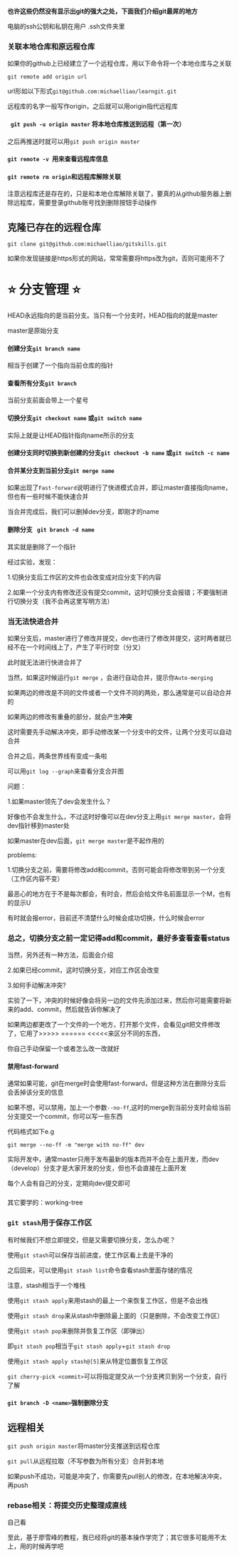 **也许这些仍然没有显示出git的强大之处，下面我们介绍git最屌的地方**

电脑的ssh公钥和私钥在用户 .ssh文件夹里



### 关联本地仓库和原远程仓库

如果你的github上已经建立了一个远程仓库，用以下命令将一个本地仓库与之关联

```
git remote add origin url
```

url形如以下形式`git@github.com:michaelliao/learngit.git`

远程库的名字一般写作origin，之后就可以用origin指代远程库

#### ` git push -u origin master` 将本地仓库推送到远程（第一次）

之后再推送时就可以用`git push origin master`

#### `git remote -v `用来查看远程库信息





#### `git remote rm origin`和远程库解除关联

注意远程库还是存在的，只是和本地仓库解除关联了，要真的从github服务器上删除远程库，需要登录github账号找到删除按钮手动操作



## 克隆已存在的远程仓库

`git clone git@github.com:michaelliao/gitskills.git`

如果你发现链接是https形式的网站，常常需要将https改为git，否则可能用不了







# :star: 分支管理 :star:

HEAD永远指向的是当前分支。当只有一个分支时，HEAD指向的就是master

master是原始分支

#### 创建分支`git branch name`

相当于创建了一个指向当前仓库的指针

#### 查看所有分支`git branch`

当前分支前面会带上一个星号

#### 切换分支`git checkout name` 或`git switch name`

实际上就是让HEAD指针指向name所示的分支

#### 创建分支同时切换到新创建的分支`git checkout -b name` 或`git switch -c name`



#### 合并某分支到当前分支`git merge name`

如果出现了`Fast-forward`说明进行了快进模式合并，即让master直接指向name，但也有一些时候不能快速合并

当合并完成后，我们可以删掉dev分支，即刚才的name

#### 删除分支 ` git branch -d name`

其实就是删除了一个指针



经过实验，发现：

1.切换分支后工作区的文件也会改变成对应分支下的内容

2.如果一个分支内有修改还没有提交commit，这时切换分支会报错；不要强制进行切换分支（我不会再这里写明方法）



### 当无法快进合并

如果分支后，master进行了修改并提交，dev也进行了修改并提交，这时两者就已经不在一个时间线上了，产生了平行时空（分叉）

此时就无法进行快进合并了

当然，如果这时候运行`git merge` ，会进行自动合并，提示你`Auto-merging`

如果两边的修改是不同的文件或者一个文件不同的两处，那么通常是可以自动合并的

如果两边的修改有重叠的部分，就会产生**冲突**

这时需要先手动解决冲突，即手动修改某一个分支中的文件，让两个分支可以自动合并

合并之后，两条世界线有变成一条啦

可以用`git log --graph`来查看分支合并图









问题：

1.如果master领先了dev会发生什么？

好像也不会发生什么，不过这时好像可以在dev分支上用`git merge master`，会将dev指针移到master处

如果master在dev后面，`git merge master`是不起作用的





problems:

1.切换分支之前，需要将修改add和commit，否则可能会将修改带到另一个分支（工作区内容不变）

最恶心的地方在于不是每次都会，有时会，然后会给文件名前面显示一个M，也有的显示U

有时就会报error，目前还不清楚什么时候会成功切换，什么时候会error

### 总之，切换分支之前一定记得add和commit，最好多查看查看status

当然，另外还有一种方法，后面会介绍

2.如果已经commit，这时切换分支，对应工作区会改变

3.如何手动解决冲突?

实验了一下，冲突的时候好像会将另一边的文件先添加过来，然后你可能需要将新来的add、commit，然后就告诉你解决了

如果两边都更改了一个文件的一个地方，打开那个文件，会看见git把文件修改了，它用了>>>>>   ====== <<<<<来区分不同的东西，

你自己手动保留一个或者怎么改一改就好



#### 禁用fast-forward

通常如果可能，git在merge时会使用fast-forward，但是这种方法在删除分支后会丢掉该分支的信息

如果不想，可以禁用，加上一个参数`--no-ff`,这时的merge到当前分支时会给当前分支提交一个commit，你可以写一些东西

代码格式如下e.g

```
git merge --no-ff -m "merge with no-ff" dev
```

实际开发中，通常master只用于发布最新的版本而并不会在上面开发，而dev（develop）分支才是大家开发的分支，但也不会直接在上面开发

每个人会有自己的分支，定期向dev提交即可



### 



其它要学的：working-tree

### `git stash`用于保存工作区

有时候我们不想立即提交，但是又需要切换分支，怎么办呢？

使用`git stash`可以保存当前进度，使工作区看上去是干净的

之后回来，可以使用`git stash list`命令查看stash里面存储的情况

注意，stash相当于一个堆栈

使用`git stash apply`来用stash的最上一个来恢复工作区，但是不会出栈

使用`git stash drop`来从stash中删除最上面的（只是删除，不会改变工作区）

使用`git stash pop`来删除并恢复工作区（即弹出）

即`git stash pop`相当于`git stash apply`+`git stash drop`



使用`git stash apply stash@[5]`来从特定位置恢复工作区



`git cherry-pick <commit>`可以将指定提交从一个分支拷贝到另一个分支，自行了解



#### `git branch -D <name>`强制删除分支



## 远程相关

`git push origin master`将master分支推送到远程仓库

`git pull`从远程拉取（不写参数为所有分支）合并到本地



如果push不成功，可能是冲突了，你需要先pull别人的修改，在本地解决冲突，再push



### rebase相关：将提交历史整理成直线

自己看





至此，基于廖雪峰的教程，我已经将git的基本操作学完了；其它很多可能用不太上，用的时候再学吧
